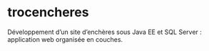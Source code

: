 # trocencheres
Développement d’un site d’enchères sous Java EE et SQL Server : application web organisée en couches.

